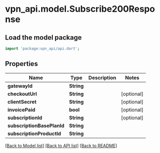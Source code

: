 # vpn_api.model.Subscribe200Response

## Load the model package
```dart
import 'package:vpn_api/api.dart';
```

## Properties
Name | Type | Description | Notes
------------ | ------------- | ------------- | -------------
**gatewayId** | **String** |  | 
**checkoutUrl** | **String** |  | [optional] 
**clientSecret** | **String** |  | [optional] 
**invoicePaid** | **bool** |  | [optional] 
**subscriptionId** | **String** |  | [optional] 
**subscriptionBasePlanId** | **String** |  | 
**subscriptionProductId** | **String** |  | 

[[Back to Model list]](../README.md#documentation-for-models) [[Back to API list]](../README.md#documentation-for-api-endpoints) [[Back to README]](../README.md)


